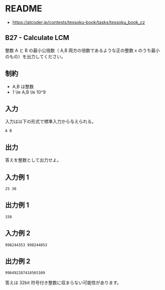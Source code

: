 # README
- <https://atcoder.jp/contests/tessoku-book/tasks/tessoku_book_cz>
## B27 - Calculate LCM
整数 A と B の最小公倍数（ A,B 両方の倍数であるような正の整数 x のうち最小のもの）を出力してください。
## 制約
* A,B は整数
* 1 \le A,B \le 10^9
## 入力
入力は以下の形式で標準入力から与えられる。

```
A B
```
## 出力
答えを整数として出力せよ。
## 入力例 1
```
25 30
```
## 出力例 1
```
150
```
## 入力例 2
```
998244353 998244853
```
## 出力例 2
```
996492287418565109
```

答えは 32bit 符号付き整数に収まらない可能性があります。
